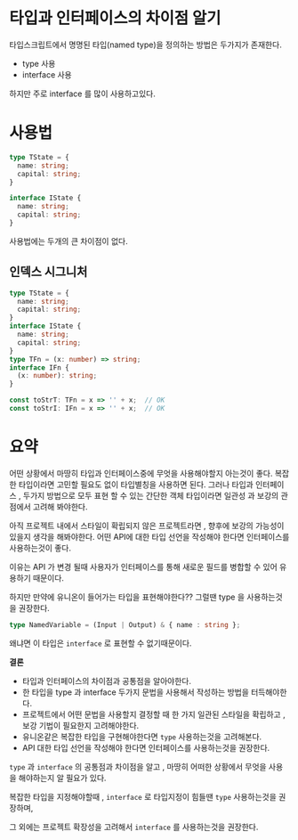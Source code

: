 # 타입과 인터페이스의 차이점 알기

타입스크립트에서 명명된 타입(named type)을 정의하는 방법은 두가지가 존재한다.

- type 사용
- interface 사용

하지만 주로 interface 를 많이 사용하고있다.

# 사용법
```ts
type TState = {
  name: string;
  capital: string;
}

interface IState {
  name: string;
  capital: string;
}
```

사용법에는 두개의 큰 차이점이 없다.

## 인덱스 시그니처

```ts
type TState = {
  name: string;
  capital: string;
}
interface IState {
  name: string;
  capital: string;
}
type TFn = (x: number) => string;
interface IFn {
  (x: number): string;
}

const toStrT: TFn = x => '' + x;  // OK
const toStrI: IFn = x => '' + x;  // OK
```



# 요약

어떤 상황에서 마땅히 타입과 인터페이스중에 무엇을 사용해야할지 아는것이 좋다.
복잡한 타입이라면 고민할 필요도 없이 타입별칭을 사용하면 된다.
그러나 타입과 인터페이스 , 두가지 방법으로 모두 표현 할 수 있는 간단한 객체 타입이라면 일관성 과 보강의 관점에서 고려해 봐야한다.

아직 프로젝트 내에서 스타일이 확립되지 않은 프로젝트라면 , 향후에 보강의 가능성이 있을지 생각을 해봐야한다. 
어떤 API에 대한 타입 선언을 작성해야 한다면 인터페이스를 사용하는것이 좋다.

이유는 API 가 변경 될때 사용자가 인터페이스를 통해 새로운 필드를 병합할 수 있어 유용하기 때문이다.

하지만 만약에 유니온이 들어가는 타입을 표현해야한다?? 그럴땐 type 을 사용하는것을 권장한다.

```ts
type NamedVariable = (Input | Output) & { name : string };
```

왜냐면 이 타입은 `interface` 로 표현할 수 없기때문이다.

__결론__

- 타입과 인터페이스의 차이점과 공통점을 알아야한다.
- 한 타입을 type 과 interface 두가지 문법을 사용해서 작성하는 방법을 터득해야한다.
- 프로젝트에서 어떤 문법을 사용할지 결정할 때 한 가지 일관된 스타일을 확립하고 , 보강 기법이 필요한지 고려해야한다.
- 유니온같은 복잡한 타입을 구현해야한다면 `type` 사용하는것을 고려해본다.
- API 대한 타입 선언을 작성해야 한다면 인터페이스를 사용하는것을 권장한다.

`type` 과 `interface` 의 공통점과 차이점을 알고 ,
마땅히 어떠한 상황에서 무엇을 사용을 해야하는지 알 필요가 있다.

복잡한 타입을 지정해야할때 , `interface` 로 타입지정이 힘들땐 `type` 사용하는것을 권장하며,

그 외에는 프로젝트 확장성을 고려해서 `interface` 를 사용하는것을 권장한다.
